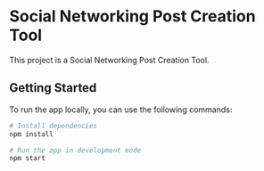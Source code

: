 # Social Networking Post Creation Tool

This project is a Social Networking Post Creation Tool.

## Getting Started

To run the app locally, you can use the following commands:

```bash
# Install dependencies
npm install

# Run the app in development mode
npm start
